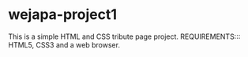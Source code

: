 # wejapa-project1
This is a simple HTML  and CSS tribute page project.
REQUIREMENTS::: HTML5, CSS3 and a web browser.
